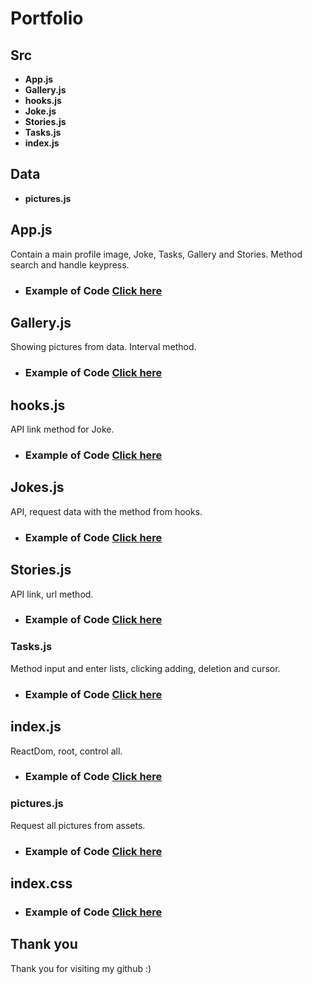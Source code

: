  
 # Portfolio

<h2>Src</h2>

- **App.js**
- **Gallery.js**
- **hooks.js**
- **Joke.js**
- **Stories.js**
- **Tasks.js**
- **index.js**

<h2>Data</h2>

- **pictures.js**

<h2>App.js</h2>

Contain a main profile image, Joke, Tasks, Gallery and Stories. Method search and handle keypress.

* ### Example of Code [Click here](https://github.com/ChungmanPARK12/Portfolio/tree/9295a7ac882269a154921a99f74184f5c4a7b6ae/Links)

<h2>Gallery.js</h2>

Showing pictures from data. Interval method.

* ### Example of Code [Click here](https://github.com/ChungmanPARK12/Portfolio/tree/3c131b62b55b12d58c4fe97bad73f9ee8e2bc125/Links/Title)

<h2>hooks.js</h2>

API link method for Joke.

* ### Example of Code [Click here](https://github.com/ChungmanPARK12/Portfolio/tree/d8f126a0d2656d92f13f227f8a9dc8e5f7a19aaf/Links/Header)

<h2>Jokes.js</h2>

API, request data with the method from hooks.

* ### Example of Code [Click here](https://github.com/ChungmanPARK12/Portfolio/tree/48fc169909c565fafe2b68f4625cb619cf084d9f/Links/Joke)

<h2>Stories.js</h2>

API link, url method.

* ### Example of Code [Click here](https://github.com/ChungmanPARK12/Portfolio/tree/c6372002e3308cd53bbb33a278966b0f2da6aaaf/Links/Projects)

<h3>Tasks.js</h3>

Method input and enter lists, clicking adding, deletion and cursor.

* ### Example of Code [Click here](https://github.com/ChungmanPARK12/Portfolio/tree/c6372002e3308cd53bbb33a278966b0f2da6aaaf/Links/Projects/projects)

<h2>index.js</h2>

ReactDom, root, control all.

* ### Example of Code [Click here](https://github.com/ChungmanPARK12/Portfolio/tree/a0c0187502f451a05c4ee13dacc373da39a35084/Links/SocialProfile)

<h3>pictures.js</h3>

Request all pictures from assets.

* ### Example of Code [Click here](https://github.com/ChungmanPARK12/Portfolio/tree/a0c0187502f451a05c4ee13dacc373da39a35084/Links/SocialProfile/socialProfiles)

<h2>index.css</h2>

* ### Example of Code [Click here](https://github.com/ChungmanPARK12/Portfolio/tree/0b34356e261aacefd3329fb81a09e1fac7c4ed0b/Links/Css)

## Thank you
Thank you for visiting my github :)

 
